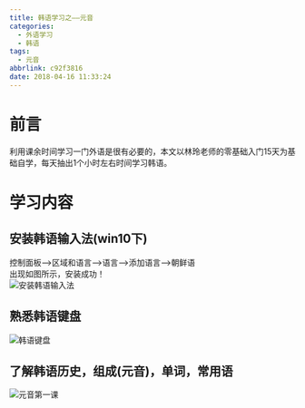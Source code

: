 ```yaml
---
title: 韩语学习之——元音
categories:
  - 外语学习
  - 韩语
tags:
  - 元音
abbrlink: c92f3816
date: 2018-04-16 11:33:24
---
```

# 前言
利用课余时间学习一门外语是很有必要的，本文以林玲老师的零基础入门15天为基础自学，每天抽出1个小时左右时间学习韩语。 
 
<!--more-->

# 学习内容
## 安装韩语输入法(win10下)
控制面板——>区域和语言——>语言——>添加语言——>朝鲜语    
出现如图所示，安装成功！   
 ![安装韩语输入法][1]
## 熟悉韩语键盘 
![韩语键盘][2]
## 了解韩语历史，组成(元音)，单词，常用语
![元音第一课][3]

[1]: https://cdn.jsdelivr.net/gh/pgzxc/CDN/blog-image/korean-install-language.png
[2]: https://cdn.jsdelivr.net/gh/pgzxc/CDN/blog-image/korean-keyboard.jpg
[3]: https://cdn.jsdelivr.net/gh/pgzxc/CDN/blog-image/korean-vowels.png